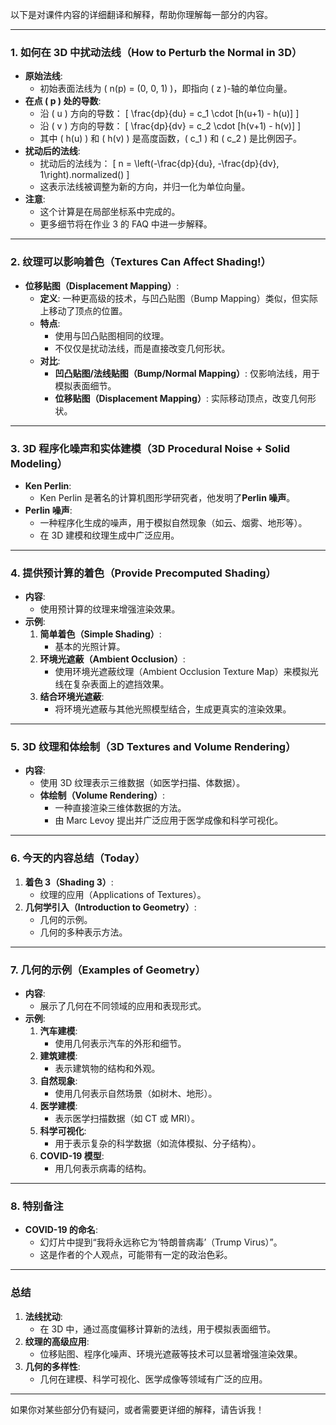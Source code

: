 以下是对课件内容的详细翻译和解释，帮助你理解每一部分的内容。

---

### **1. 如何在 3D 中扰动法线（How to Perturb the Normal in 3D）**
- **原始法线**:
  - 初始表面法线为 \( n(p) = (0, 0, 1) \)，即指向 \( z \)-轴的单位向量。
- **在点 \( p \) 处的导数**:
  - 沿 \( u \) 方向的导数：
    \[
    \frac{dp}{du} = c_1 \cdot [h(u+1) - h(u)]
    \]
  - 沿 \( v \) 方向的导数：
    \[
    \frac{dp}{dv} = c_2 \cdot [h(v+1) - h(v)]
    \]
  - 其中 \( h(u) \) 和 \( h(v) \) 是高度函数，\( c_1 \) 和 \( c_2 \) 是比例因子。
- **扰动后的法线**:
  - 扰动后的法线为：
    \[
    n = \left(-\frac{dp}{du}, -\frac{dp}{dv}, 1\right).normalized()
    \]
  - 这表示法线被调整为新的方向，并归一化为单位向量。
- **注意**:
  - 这个计算是在局部坐标系中完成的。
  - 更多细节将在作业 3 的 FAQ 中进一步解释。

---

### **2. 纹理可以影响着色（Textures Can Affect Shading!）**
- **位移贴图（Displacement Mapping）**:
  - **定义**: 一种更高级的技术，与凹凸贴图（Bump Mapping）类似，但实际上移动了顶点的位置。
  - **特点**:
    - 使用与凹凸贴图相同的纹理。
    - 不仅仅是扰动法线，而是直接改变几何形状。
  - **对比**:
    - **凹凸贴图/法线贴图（Bump/Normal Mapping）**: 仅影响法线，用于模拟表面细节。
    - **位移贴图（Displacement Mapping）**: 实际移动顶点，改变几何形状。

---

### **3. 3D 程序化噪声和实体建模（3D Procedural Noise + Solid Modeling）**
- **Ken Perlin**:
  - Ken Perlin 是著名的计算机图形学研究者，他发明了**Perlin 噪声**。
- **Perlin 噪声**:
  - 一种程序化生成的噪声，用于模拟自然现象（如云、烟雾、地形等）。
  - 在 3D 建模和纹理生成中广泛应用。

---

### **4. 提供预计算的着色（Provide Precomputed Shading）**
- **内容**:
  - 使用预计算的纹理来增强渲染效果。
- **示例**:
  1. **简单着色（Simple Shading）**:
     - 基本的光照计算。
  2. **环境光遮蔽（Ambient Occlusion）**:
     - 使用环境光遮蔽纹理（Ambient Occlusion Texture Map）来模拟光线在复杂表面上的遮挡效果。
  3. **结合环境光遮蔽**:
     - 将环境光遮蔽与其他光照模型结合，生成更真实的渲染效果。

---

### **5. 3D 纹理和体绘制（3D Textures and Volume Rendering）**
- **内容**:
  - 使用 3D 纹理表示三维数据（如医学扫描、体数据）。
  - **体绘制（Volume Rendering）**:
    - 一种直接渲染三维体数据的方法。
    - 由 Marc Levoy 提出并广泛应用于医学成像和科学可视化。

---

### **6. 今天的内容总结（Today）**
1. **着色 3（Shading 3）**:
   - 纹理的应用（Applications of Textures）。
2. **几何学引入（Introduction to Geometry）**:
   - 几何的示例。
   - 几何的多种表示方法。

---

### **7. 几何的示例（Examples of Geometry）**
- **内容**:
  - 展示了几何在不同领域的应用和表现形式。
- **示例**:
  1. **汽车建模**:
     - 使用几何表示汽车的外形和细节。
  2. **建筑建模**:
     - 表示建筑物的结构和外观。
  3. **自然现象**:
     - 使用几何表示自然场景（如树木、地形）。
  4. **医学建模**:
     - 表示医学扫描数据（如 CT 或 MRI）。
  5. **科学可视化**:
     - 用于表示复杂的科学数据（如流体模拟、分子结构）。
  6. **COVID-19 模型**:
     - 用几何表示病毒的结构。

---

### **8. 特别备注**
- **COVID-19 的命名**:
  - 幻灯片中提到“我将永远称它为‘特朗普病毒’（Trump Virus）”。
  - 这是作者的个人观点，可能带有一定的政治色彩。

---

### **总结**
1. **法线扰动**:
   - 在 3D 中，通过高度偏移计算新的法线，用于模拟表面细节。
2. **纹理的高级应用**:
   - 位移贴图、程序化噪声、环境光遮蔽等技术可以显著增强渲染效果。
3. **几何的多样性**:
   - 几何在建模、科学可视化、医学成像等领域有广泛的应用。

---

如果你对某些部分仍有疑问，或者需要更详细的解释，请告诉我！
